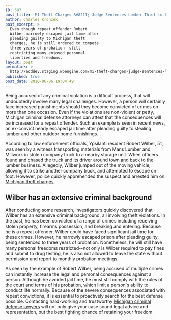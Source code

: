 ```yaml
---
ID: 687
post_title: 'MI Theft Charges &#8211; Judge Sentences Lumber Thief to Probation, Not Jail Time'
author: Charles Kronzek
post_excerpt: >
  Even though repeat offender Robert
  Wilber narrowly escaped jail time after
  pleading guilty to Michigan theft
  charges, he is still ordered to compete
  three years of probation--still
  restricting many enjoyed personal
  liberties and freedoms.
layout: post
permalink: >
  http://acddev.staging.wpengine.com/mi-theft-charges-judge-sentences-lumber-thief-to-probation-not-jail-time.html
published: true
post_date: 2010-06-06 19:04:49
---
```

Being accused of any criminal violation is a difficult process, that will undoubtedly involve many legal challenges. However, a person will certainly face increased punishments should they become convicted of crimes on more than one occasion. Even if the violations are non-violent or petty, Michigan criminal defense attorneys can attest that the consequences will be increased for a repeat offender. Such an example is seen in recent news, an ex-convict nearly escaped jail time after pleading guilty to stealing lumber and other outdoor home furnishings.

According to law enforcement officials, Ypsilanti resident Robert Wilber, 51, was seen by a witness transporting materials from Mans Lumber and Millwork in stolen company truck to a nearby storage unit. When officers found and chased the truck and its driver around town and back to the lumber business. Allegedly, Wilber jumped out of the moving vehicle, allowing it to strike another company truck, and attempted to escape on foot. However, police quickly apprehended the suspect and arrested him on <a href="http://acddev.staging.wpengine.com/burglary-crimes.html" target="_blank">Michigan theft charges</a>.


<h2>Wilber has an extensive criminal background</h2>


After conducting some research, investigators quickly discovered that Wilber has an extensive criminal background, all involving theft violations. In the past, he has been convicted of a range of crimes including receiving stolen property, firearms possession, and breaking and entering. Because he is a repeat offender, Wilber could have faced significant jail time for these crimes. However, he narrowly escaped prison after pleading guilty, being sentenced to three years of probation. Nonetheless, he will still have many personal freedoms restricted--not only is Wilber required to pay fines and submit to drug testing, he is also not allowed to leave the state without permission and report to monthly probation meetings.

As seen by the example of Robert Wilber, being accused of multiple crimes can instantly increase the legal and personal consequences against a person. Although he avoided jail time, he must still comply with the rules of the court and terms of his probation, which limit a person's ability to conduct life normally. Because of the severe consequences associated with repeat convictions, it is essential to proactively search for the best defense possible. Contacting hard-working and trustworthy <a href="http://acddev.staging.wpengine.com/" target="_blank">Michigan criminal defense lawyers</a> will not only give your case sound legal advice and representation, but the best fighting chance of retaining your freedom.